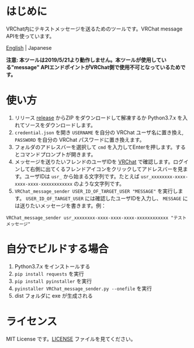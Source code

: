 # はじめに
VRChat内にテキストメッセージを送るためのツールです。VRChat message APIを使っています。

[English](https://github.com/sunasaji/VRChat_message_sender/blob/master/README.md) | Japanese

**注意: 本ツールは2019/5/21より動作しません。本ツールが使用している"message" APIエンドポイントがVRChat側で使用不可となっているためです。**

# 使い方
1. リリース [release](https://github.com/sunasaji/VRChat_message_sender/releases) からZIP をダウンロードして解凍するか Python3.7.x を入れてソースをダウンロードします。
2. `credential.json` を開き `USERNAME` を自分の VRChat ユーザ名に置き換え, `PASSWORD` を自分の VRChat パスワードに置き換えます。
3. フォルダのアドレスバーを選択して `cmd` を入力してEnterを押します。するとコマンドプロンプトが開きます。
3. メッセージを送りたいフレンドのユーザIDを [VRChat](https://vrchat.net) で確認します。ログインして右側に出てくるフレンドアイコンをクリックしてアドレスバーを見ます。ユーザIDは `usr_` から始まる文字列です。たとえば `usr_xxxxxxxx-xxxx-xxxx-xxxx-xxxxxxxxxxxx` のような文字列です。
4. `VRChat_message_sender USER_ID_OF_TARGET_USER "MESSAGE"` を実行します。 `USER_ID_OF_TARGET_USER` には確認したユーザIDを入力し、 `MESSAGE` には送りたいメッセージを書きます。例：
```
VRChat_message_sender usr_xxxxxxxx-xxxx-xxxx-xxxx-xxxxxxxxxxxx "テストメッセージ"
```

# 自分でビルドする場合

1. Python3.7.x をインストールする
2. `pip install requests` を実行
3. `pip install pyinstaller` を実行
4. `pyinstaller VRChat_message_sender.py --onefile` を実行
5. dist フォルダに exe が生成される

# ライセンス
MIT License です。[LICENSE](https://github.com/sunasaji/VRChat_message_sender/blob/master/LICENSE) ファイルを見てください。
